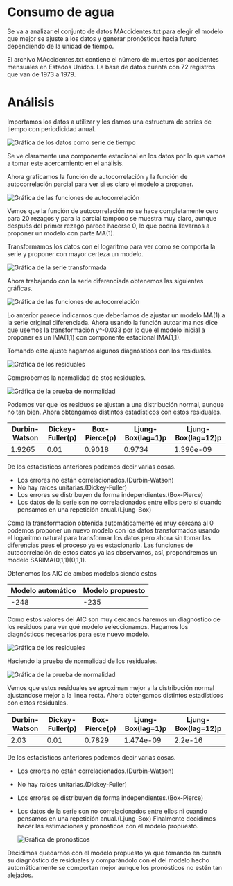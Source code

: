 # Consumo de agua

Se va a analizar el conjunto de datos MAccidentes.txt para elegir el modelo que mejor se ajuste a los datos y generar pronósticos hacia futuro dependiendo de la unidad de tiempo.

El archivo MAccidentes.txt contiene el número de muertes por accidentes mensuales en Estados Unidos. La base de datos cuenta con 72 registros que van de 1973 a 1979.

# Análisis

Importamos los datos a utilizar y les damos una estructura de series de tiempo con periodicidad anual.

![Gráfica de los datos como serie de tiempo](/imagenes/Grafica1.png)

Se ve claramente una componente estacional en los datos por lo que vamos a tomar este acercamiento en el análisis.

Ahora graficamos la función de autocorrelación y la función de autocorrelación parcial para ver si es claro el modelo a proponer.

![Gráfica de las funciones de autocorrelación](/imagenes/Grafica2.png)

Vemos que la función de autocorrelación no se hace completamente cero para 20 rezagos y para la parcial tampoco se muestra muy claro, aunque después del primer rezago parece hacerse 0, lo que podría llevarnos a proponer un modelo con parte MA(1).

Transformamos los datos con el logaritmo para ver como se comporta la serie y proponer con mayor certeza un modelo. 

![Gráfica de la serie transformada](/imagenes/Grafica3.png)

Ahora trabajando con la serie diferenciada obtenemos las siguientes gráficas.

![Gráfica de las funciones de autocorrelación](/imagenes/Grafica4.png)

Lo anterior parece indicarnos que deberíamos de ajustar un modelo MA(1) a la serie original diferenciada. Ahora usando la función autoarima nos dice que usemos la transformación y^-0.033 por lo que el modelo inicial a proponer es un IMA(1,1) con componente estacional IMA(1,1).

Tomando este ajuste hagamos algunos diagnósticos con los residuales.

![Gráfica de los residuales](/imagenes/Grafica5.png)

Comprobemos la normalidad de stos residuales.

![Gráfica de la prueba de normalidad](/imagenes/Grafica6.png)

Podemos ver que los residuos se ajustan a una distribución normal, aunque no tan bien.
Ahora obtengamos distintos estadísticos con estos residuales.

|Durbin-Watson | Dickey-Fuller(p) | Box-Pierce(p) | Ljung-Box(lag=1)p | Ljung-Box(lag=12)p |
|--------------|------------------|---------------|-------------------|--------------------|
| 1.9265       | 0.01             | 0.9018        | 0.9734            | 1.396e-09          |

De los estadísticos anteriores podemos decir varias cosas.

- Los errores no están correlacionados.(Durbin-Watson)
- No hay raíces unitarias.(Dickey-Fuller)
- Los errores se distribuyen de forma independientes.(Box-Pierce)
- Los datos de la serie son no correlacionados entre ellos pero sí cuando pensamos en una repetición
anual.(Ljung-Box)

Como la transformación obtenida automáticamente es muy cercana al 0 podemos proponer un nuevo modelo con los datos transformados usando el logaritmo natural para transformar los datos pero ahora sin tomar las diferencias pues el proceso ya es estacionario. Las funciones de autocorrelación de estos datos ya las observamos, así, propondremos un modelo SARIMA(0,1,1)(0,1,1).

Obtenemos los AIC de ambos modelos siendo estos
 
| Modelo automático | Modelo propuesto |
|-------------------|------------------|
| -248              | -235             | 
 
 Como estos valores del AIC son muy cercanos haremos un diagnóstico de los residuos para ver qué modelo seleccionamos. Hagamos los diagnósticos necesarios para este nuevo modelo.

  ![Gráfica de los residuales](/imagenes/Grafica7.png)
  
Haciendo la prueba de normalidad de los residuales.

![Gráfica de la prueba de normalidad](/imagenes/Grafica8.png)

Vemos que estos residuales se aproximan mejor a la distribución normal ajustandose mejor a la linea
recta. Ahora obtengamos distintos estadísticos con estos residuales.

|Durbin-Watson | Dickey-Fuller(p) | Box-Pierce(p) | Ljung-Box(lag=1)p | Ljung-Box(lag=12)p |
|--------------|------------------|---------------|-------------------|--------------------|
|2.03          |  0.01            | 0.7829        |  1.474e-09        |   2.2e-16          |

De los estadísticos anteriores podemos decir varias cosas.
- Los errores no están correlacionados.(Durbin-Watson)
- No hay raíces unitarias.(Dickey-Fuller)
- Los errores se distribuyen de forma independientes.(Box-Pierce)
- Los datos de la serie son no correlacionados entre ellos ni cuando pensamos en una repetición
anual.(Ljung-Box)
Finalmente decidimos hacer las estimaciones y pronósticos con el modelo propuesto.

  ![Gráfica de pronósticos](/imagenes/Grafica9.png)

Decidimos quedarnos con el modelo propuesto ya que tomando en cuenta su diagnóstico de residuales
y comparándolo con el del modelo hecho automáticamente se comportan mejor aunque los pronósticos
no estén tan alejados.
